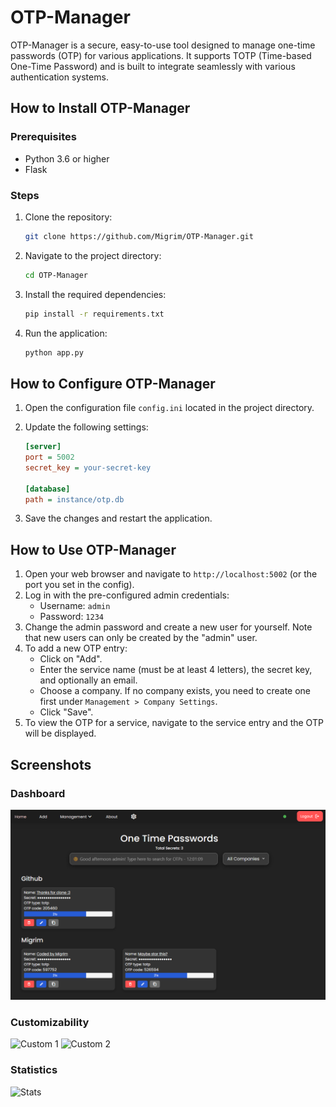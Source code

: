 # OTP-Manager

OTP-Manager is a secure, easy-to-use tool designed to manage one-time passwords (OTP) for various applications. It supports TOTP (Time-based One-Time Password) and is built to integrate seamlessly with various authentication systems.

## How to Install OTP-Manager

### Prerequisites

- Python 3.6 or higher
- Flask

### Steps

1. Clone the repository:
    ```bash
    git clone https://github.com/Migrim/OTP-Manager.git
    ```
2. Navigate to the project directory:
    ```bash
    cd OTP-Manager
    ```
3. Install the required dependencies:
    ```bash
    pip install -r requirements.txt
    ```
4. Run the application:
    ```bash
    python app.py
    ```

## How to Configure OTP-Manager

1. Open the configuration file `config.ini` located in the project directory.
2. Update the following settings:

    ```ini
    [server]
    port = 5002
    secret_key = your-secret-key

    [database]
    path = instance/otp.db
    ```

3. Save the changes and restart the application.

## How to Use OTP-Manager

1. Open your web browser and navigate to `http://localhost:5002` (or the port you set in the config).
2. Log in with the pre-configured admin credentials:
    - Username: `admin`
    - Password: `1234`
3. Change the admin password and create a new user for yourself. Note that new users can only be created by the "admin" user.
4. To add a new OTP entry:
    - Click on "Add".
    - Enter the service name (must be at least 4 letters), the secret key, and optionally an email.
    - Choose a company. If no company exists, you need to create one first under `Management > Company Settings`.
    - Click "Save".
5. To view the OTP for a service, navigate to the service entry and the OTP will be displayed.

## Screenshots

### Dashboard

![Dashboard](https://github.com/Migrim/OTP-Manager/blob/main/Static/images/Dashboard.png?raw=true)

### Customizability

![Custom 1]([https://github.com/Migrim/OTP-Manager/raw/main/static/images/Custom%20%231.png](https://github.com/Migrim/OTP-Manager/blob/main/Static/images/Custom%20%231.png))
![Custom 2]([https://github.com/Migrim/OTP-Manager/raw/main/static/images/Custom%20%232.png](https://github.com/Migrim/OTP-Manager/blob/main/Static/images/Custom%20%232.png))

### Statistics

![Stats]([https://github.com/Migrim/OTP-Manager/raw/main/static/images/Stats.png](https://github.com/Migrim/OTP-Manager/blob/main/Static/images/Stats.png))
